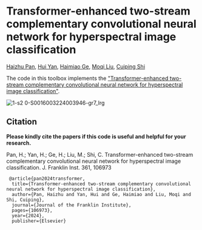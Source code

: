 # Transformer-enhanced two-stream complementary convolutional neural network for hyperspectral image classification

[Haizhu Pan](), [Hui Yan](), [Haimiao Ge](), [Moqi Liu](), [Cuiping Shi]()

The code in this toolbox implements the ["Transformer-enhanced two-stream complementary convolutional neural network for hyperspectral image classification"](https://doi.org/10.1016/j.jfranklin.2024.106973).

![1-s2 0-S0016003224003946-gr7_lrg](https://github.com/user-attachments/assets/d5524412-c596-4977-b430-e96315a806a4)


Citation
---------------------

**Please kindly cite the papers if this code is useful and helpful for your research.**

Pan, H.; Yan, H.; Ge, H.; Liu, M.; Shi, C. Transformer-enhanced two-stream complementary convolutional neural network for hyperspectral image classification. J. Franklin Inst. 361, 106973

     @article{pan2024transformer,
      title={Transformer-enhanced two-stream complementary convolutional neural network for hyperspectral image classification},
      author={Pan, Haizhu and Yan, Hui and Ge, Haimiao and Liu, Moqi and Shi, Cuiping},
      journal={Journal of the Franklin Institute},
      pages={106973},
      year={2024},
      publisher={Elsevier}

